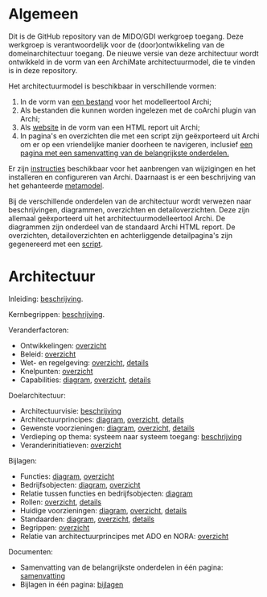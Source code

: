 # Algemeen
Dit is de GitHub repository van de MIDO/GDI werkgroep toegang. Deze werkgroep is verantwoordelijk voor de (door)ontwikkeling van de domeinarchitectuur toegang. De nieuwe versie van deze architectuur wordt ontwikkeld in de vorm van een ArchiMate architectuurmodel, die te vinden is in deze repository. 

Het architectuurmodel is beschikbaar in verschillende vormen:
1. In de vorm van <a href="toegang.archimate">een bestand</a> voor het modelleertool Archi;
2. Als bestanden die kunnen worden ingelezen met de coArchi plugin van Archi;
3. Als <a href="https://minbzk.github.io/gdi-toegang">website</a> in de vorm van een HTML report uit Archi;
4. In pagina's en overzichten die met een script zijn geëxporteerd uit Archi om er op een vriendelijke manier doorheen te navigeren, inclusief <a href="https://minbzk.github.io/gdi-toegang/content/views/Domeinarchitectuur%20toegang.html">een pagina met een samenvatting van de belangrijkste onderdelen.</a> 

Er zijn <a href="https://github.com/MinBZK/gdi-gegevensuitwisseling/blob/master/instructies.md">instructies</a> beschikbaar voor het aanbrengen van wijzigingen en het installeren en configureren van Archi. Daarnaast is er een beschrijving van het gehanteerde <a href="https://github.com/MinBZK/gdi-gegevensuitwisseling/blob/master/metamodel.md">metamodel</a>. 

Bij de verschillende onderdelen van de architectuur wordt verwezen naar beschrijvingen, diagrammen, overzichten en detailoverzichten. Deze zijn allemaal geëxporteerd uit het architectuurmodelleertool Archi. De diagrammen zijn onderdeel van de standaard Archi HTML report. De overzichten, detailoverzichten en achterliggende detailpagina's zijn gegenereerd met een <a href="scripts/export HTML.ajs">script</a>.

# Architectuur
Inleiding: <a href="https://minbzk.github.io/gdi-toegang/content/elements/id-9704fa59cc7b4b5e9daa53f1b32ec98d.html">beschrijving</a>.

Kernbegrippen: <a href="https://minbzk.github.io/gdi-toegang/content/elements/id-62a0afc676e04f8280ed2271dd61cd44.html">beschrijving</a>.

Veranderfactoren:
* Ontwikkelingen: <a href="https://minbzk.github.io/gdi-toegang/content/views/ontwikkelingen.html">overzicht</a>
* Beleid: <a href="https://minbzk.github.io/gdi-toegang/content/views/beleid.html">overzicht</a>
* Wet- en regelgeving: <a href="https://minbzk.github.io/gdi-toegang/content/views/wetten.html">overzicht</a>, <a href="https://minbzk.github.io/gdi-toegang/content/views/wettendetails.html">details</a>
* Knelpunten: <a href="https://minbzk.github.io/gdi-toegang/content/views/knelpunten.html">overzicht</a>
* Capabilities: <a href="https://minbzk.github.io/gdi-toegang/?view=id-0b1de22ff1b248798b095a178cf065f8">diagram</a>, <a href="https://minbzk.github.io/gdi-toegang/content/views/capabilities.html">overzicht</a>, <a href="https://minbzk.github.io/gdi-toegang/content/views/capabilitiesdetails.html">details</a>

Doelarchitectuur:
* Architectuurvisie: <a href="https://minbzk.github.io/gdi-toegang/content/elements/id-57896b8c4e854e7b92ed667986aa09ee.html">beschrijving</a>
* Architectuurprincipes: <a href="https://minbzk.github.io/gdi-toegang/?view=id-4e701366fd844120b700c114068bc91e">diagram</a>, <a href="https://minbzk.github.io/gdi-toegang/content/views/principes.html">overzicht</a>, <a href="https://minbzk.github.io/gdi-toegang/content/views/principesdetails.html">details</a>
* Gewenste voorzieningen: <a href="https://minbzk.github.io/gdi-toegang/?view=id-6b127e72ba554982a8ade48d06e2286c">diagram</a>, <a href="https://minbzk.github.io/gdi-toegang/content/views/gewenste%20voorzieningen.html">overzicht</a>, <a href="https://minbzk.github.io/gdi-toegang/content/views/gewenste%20voorzieningendetails.html">details</a>
* Verdieping op thema: systeem naar systeem toegang: <a href="https://minbzk.github.io/gdi-toegang/content/elements/id-7af4783895fc4fb6b4cb8e96e8708e85.html">beschrijving</a>
* Veranderinitiatieven: <a href="https://minbzk.github.io/gdi-toegang/content/views/veranderinitiatieven.html">overzicht</a>

Bijlagen:
* Functies: <a href="https://minbzk.github.io/gdi-toegang/?view=id-e1cf58e0b07f4907bdce34ba561b9a18">diagram</a>, <a href="https://minbzk.github.io/gdi-toegang/content/views/bedrijfsfuncties.html">overzicht</a>
* Bedrijfsobjecten: <a href="https://minbzk.github.io/gdi-toegang/?view=id-efc531031d114860a309f6eeacdad289">diagram</a>, <a href="https://minbzk.github.io/gdi-toegang/content/views/bedrijfsobjecten.html">overzicht</a>
* Relatie tussen functies en bedrijfsobjecten: <a href="https://minbzk.github.io/gdi-toegang/?view=id-d24214a9135947e980983cea632143d2">diagram</a>
* Rollen: <a href="https://minbzk.github.io/gdi-toegang/content/views/rollen.html">overzicht</a>, <a href="https://minbzk.github.io/gdi-toegang/content/views/rollendetails.html">details</a>
* Huidige voorzieningen: <a href="https://minbzk.github.io/gdi-toegang/?view=id-6b127e72ba554982a8ade48d06e2286c">diagram</a>, <a href="https://minbzk.github.io/gdi-toegang/content/views/huidige%20voorzieningen.html">overzicht</a>, <a href="https://minbzk.github.io/gdi-toegang/content/views/huidige%20voorzieningendetails.html">details</a>
* Standaarden: <a href="https://minbzk.github.io/gdi-toegang/?view=id-f14d78e817cf494cabe940d8c59f8a4e">diagram</a>, <a href="https://minbzk.github.io/gdi-toegang/content/views/standaarden.html">overzicht</a>, <a href="https://minbzk.github.io/gdi-toegang/content/views/standaardendetails.html">details</a>
* Begrippen: <a href="https://www.noraonline.nl/wiki/Begrippen_IAM">overzicht</a>
* Relatie van architectuurprincipes met ADO en NORA: <a href="https://minbzk.github.io/gdi-toegang/content/elements/id-2ce199487e094f099863995e07a7e605.html">overzicht</a>

Documenten:
* Samenvatting van de belangrijkste onderdelen in één pagina: <a href="https://minbzk.github.io/gdi-toegang/content/views/Domeinarchitectuur%20toegang.html">samenvatting</a>
* Bijlagen in één pagina: <a href="https://minbzk.github.io/gdi-toegang/content/views/Bijlagen%20domeinarchitectuur%20toegang.html">bijlagen</a>
